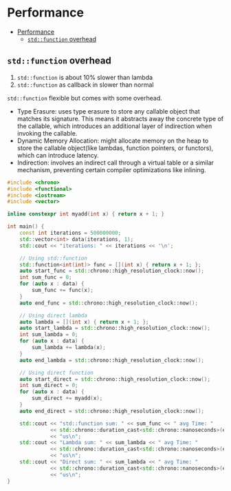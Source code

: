 # Performance

- [Performance](#performance)
  - [`std::function` overhead](#stdfunction-overhead)

## `std::function` overhead

1. `std::function` is about 10% slower than lambda
2. `std::function` as callback in slower than normal 

`std::function` flexible but comes with some overhead. 
- Type Erasure: uses type erasure to store any callable object that matches its signature. This means it abstracts away the concrete type of the callable, which introduces an additional layer of indirection when invoking the callable.
- Dynamic Memory Allocation: might allocate memory on the heap to store the callable object(like lambdas, function pointers, or functors), which can introduce latency.
- Indirection: involves an indirect call through a virtual table or a similar mechanism, preventing certain compiler optimizations like inlining.

```cpp
#include <chrono>
#include <functional>
#include <iostream>
#include <vector>

inline constexpr int myadd(int x) { return x + 1; }

int main() {
    const int iterations = 500000000;
    std::vector<int> data(iterations, 1);
    std::cout << "iterations: " << iterations << '\n';

    // Using std::function
    std::function<int(int)> func = [](int x) { return x + 1; };
    auto start_func = std::chrono::high_resolution_clock::now();
    int sum_func = 0;
    for (auto x : data) {
        sum_func += func(x);
    }
    auto end_func = std::chrono::high_resolution_clock::now();

    // Using direct lambda
    auto lambda = [](int x) { return x + 1; };
    auto start_lambda = std::chrono::high_resolution_clock::now();
    int sum_lambda = 0;
    for (auto x : data) {
        sum_lambda += lambda(x);
    }
    auto end_lambda = std::chrono::high_resolution_clock::now();

    // Using direct function
    auto start_direct = std::chrono::high_resolution_clock::now();
    int sum_direct = 0;
    for (auto x : data) {
        sum_direct += myadd(x);
    }
    auto end_direct = std::chrono::high_resolution_clock::now();

    std::cout << "std::function sum: " << sum_func << " avg Time: "
              << std::chrono::duration_cast<std::chrono::nanoseconds>(end_func - start_func).count() / static_cast<double>(iterations)
              << "us\n";
    std::cout << "Lambda sum: " << sum_lambda << " avg Time: "
              << std::chrono::duration_cast<std::chrono::nanoseconds>(end_lambda - start_lambda).count() / static_cast<double>(iterations)
              << "us\n";
    std::cout << "Direct sum: " << sum_lambda << " avg Time: "
              << std::chrono::duration_cast<std::chrono::nanoseconds>(end_direct - start_direct).count() / static_cast<double>(iterations)
              << "us\n";
}
```